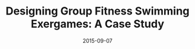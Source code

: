 ---
title: "Designing Group Fitness Swimming Exergames: A Case Study"
date: 2015-09-07
type: poster
authors:
- Woohyeok Choi
- Joohyun Kim
- Jeungmin Oh
- Darren Edge
- Uichin Lee
publisher: Adjunct Proceedings of the 2015 ACM International Joint Conference on Pervasive and Ubiquitous Computing and Proceedings of the 2015 ACM International Symposium on Wearable Computers
abbrev: UbiComp/ISWC'15 Adjunct
volume:
issue:
pages: 221 -- 224
doi: 10.1145/2800835.2800928
---